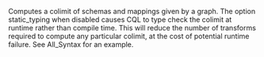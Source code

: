 Computes a colimit of schemas and mappings given by a graph.  The option static_typing when disabled causes CQL to type check the colimit at runtime rather than compile time.  This will reduce the number of transforms required to compute any particular colimit, at the cost of potential runtime failure.  See All_Syntax for an example.